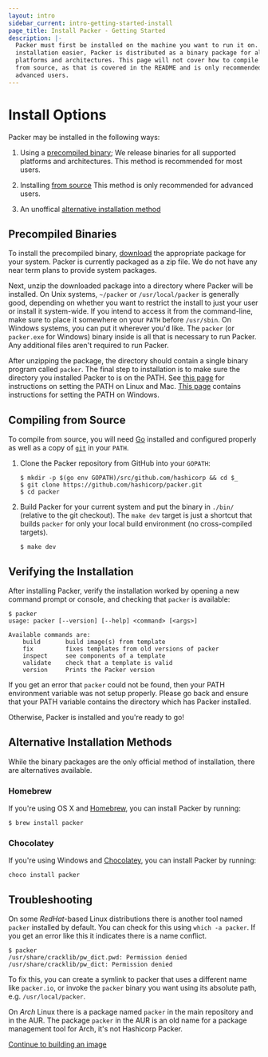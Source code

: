 ```yaml
---
layout: intro
sidebar_current: intro-getting-started-install
page_title: Install Packer - Getting Started
description: |-
  Packer must first be installed on the machine you want to run it on. To make
  installation easier, Packer is distributed as a binary package for all supported
  platforms and architectures. This page will not cover how to compile Packer
  from source, as that is covered in the README and is only recommended for
  advanced users.
---
```


# Install Options

Packer may be installed in the following ways:

1. Using a [precompiled binary](#precompiled-binaries); We release binaries
  for all supported platforms and architectures. This method is recommended for
  most users.

2. Installing [from source](#compiling-from-source) This method is only
  recommended for advanced users.

3. An unoffical [alternative installation method](#alternative-installation-methods)

## Precompiled Binaries

To install the precompiled binary, [download](/downloads.html) the appropriate
package for your system. Packer is currently packaged as a zip file. We do not
have any near term plans to provide system packages.

Next, unzip the downloaded package into a directory where Packer will be
installed. On Unix systems, `~/packer` or `/usr/local/packer` is generally good,
depending on whether you want to restrict the install to just your user or
install it system-wide. If you intend to access it from the command-line, make
sure to place it somewhere on your `PATH` before `/usr/sbin`. On Windows
systems, you can put it wherever you'd like. The `packer` (or `packer.exe` for
Windows) binary inside is all that is necessary to run Packer. Any additional
files aren't required to run Packer.

After unzipping the package, the directory should contain a single binary
program called `packer`. The final step to
installation is to make sure the directory you installed Packer to is on the
PATH. See [this
page](https://stackoverflow.com/questions/14637979/how-to-permanently-set-path-on-linux)
for instructions on setting the PATH on Linux and Mac. [This
page](https://stackoverflow.com/questions/1618280/where-can-i-set-path-to-make-exe-on-windows)
contains instructions for setting the PATH on Windows.

## Compiling from Source

To compile from source, you will need [Go](https://golang.org) installed and
configured properly as well as a copy of [`git`](https://www.git-scm.com/)
in your `PATH`.

1.  Clone the Packer repository from GitHub into your `GOPATH`:

    ``` shell
    $ mkdir -p $(go env GOPATH)/src/github.com/hashicorp && cd $_
    $ git clone https://github.com/hashicorp/packer.git
    $ cd packer
    ```

2.  Build Packer for your current system and put the
    binary in `./bin/` (relative to the git checkout). The `make dev` target is
    just a shortcut that builds `packer` for only your local build environment (no
    cross-compiled targets).

    ``` shell
    $ make dev
    ```

## Verifying the Installation

After installing Packer, verify the installation worked by opening a new command
prompt or console, and checking that `packer` is available:

```text
$ packer
usage: packer [--version] [--help] <command> [<args>]

Available commands are:
    build       build image(s) from template
    fix         fixes templates from old versions of packer
    inspect     see components of a template
    validate    check that a template is valid
    version     Prints the Packer version
```

If you get an error that `packer` could not be found, then your PATH environment
variable was not setup properly. Please go back and ensure that your PATH
variable contains the directory which has Packer installed.

Otherwise, Packer is installed and you're ready to go!

## Alternative Installation Methods

While the binary packages are the only official method of installation, there are
alternatives available.

### Homebrew

If you're using OS X and [Homebrew](http://brew.sh), you can install Packer by
running:

    $ brew install packer

### Chocolatey

If you're using Windows and [Chocolatey](http://chocolatey.org), you can
install Packer by running:

    choco install packer

## Troubleshooting

On some *RedHat*-based Linux distributions there is another tool named `packer`
installed by default. You can check for this using `which -a packer`. If you get
an error like this it indicates there is a name conflict.

    $ packer
    /usr/share/cracklib/pw_dict.pwd: Permission denied
    /usr/share/cracklib/pw_dict: Permission denied

To fix this, you can create a symlink to packer that uses a different name like
`packer.io`, or invoke the `packer` binary you want using its absolute path,
e.g. `/usr/local/packer`.

On *Arch* Linux there is a package named `packer` in the main
repository and in the AUR. The package `packer` in the AUR is an old
name for a package management tool for Arch, it's not Hashicorp
Packer.

[Continue to building an image](./build-image.html)
